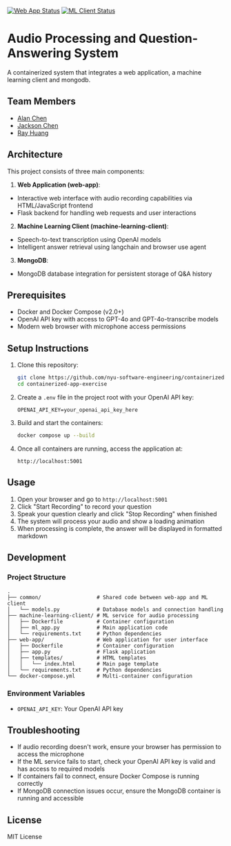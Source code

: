 [![Web App Status](https://github.com/software-students-spring2025/4-containers-jokercontainer/actions/workflows/lint.yml/badge.svg)](https://github.com/software-students-spring2025/4-containers-jokercontainer/actions)
[![ML Client Status](https://github.com/software-students-spring2025/4-containers-jokercontainer/actions/workflows/docker-build.yml/badge.svg)](https://github.com/software-students-spring2025/4-containers-jokercontainer/actions)

# Audio Processing and Question-Answering System

A containerized system that integrates a web application, a machine learning client and mongodb. 
## Team Members

- [Alan Chen](https://github.com/Chen-zexi)
- [Jackson Chen](https://github.com/jaxxjj)
- [Ray Huang](https://github.com/RayHuang3339)

## Architecture

This project consists of three main components:

1. **Web Application (web-app)**:
- Interactive web interface with audio recording capabilities via HTML/JavaScript frontend
- Flask backend for handling web requests and user interactions
2. **Machine Learning Client (machine-learning-client)**: 
- Speech-to-text transcription using OpenAI models
- Intelligent answer retrieval using langchain and browser use agent
3. **MongoDB**: 
- MongoDB database integration for persistent storage of Q&A history

## Prerequisites

- Docker and Docker Compose (v2.0+)
- OpenAI API key with access to GPT-4o and GPT-4o-transcribe models
- Modern web browser with microphone access permissions

## Setup Instructions

1. Clone this repository:
   ```bash
   git clone https://github.com/nyu-software-engineering/containerized-app-exercise.git
   cd containerized-app-exercise
   ```

2. Create a `.env` file in the project root with your OpenAI API key:
   ```
   OPENAI_API_KEY=your_openai_api_key_here
   ```

3. Build and start the containers:
   ```bash
   docker compose up --build
   ```

4. Once all containers are running, access the application at:
   ```
   http://localhost:5001
   ```

## Usage

1. Open your browser and go to `http://localhost:5001`
2. Click "Start Recording" to record your question
3. Speak your question clearly and click "Stop Recording" when finished
4. The system will process your audio and show a loading animation
5. When processing is complete, the answer will be displayed in formatted markdown

## Development

### Project Structure

```
.
├── common/                  # Shared code between web-app and ML client
│   └── models.py            # Database models and connection handling
├── machine-learning-client/ # ML service for audio processing
│   ├── Dockerfile           # Container configuration
│   ├── ml_app.py            # Main application code
│   └── requirements.txt     # Python dependencies
├── web-app/                 # Web application for user interface
│   ├── Dockerfile           # Container configuration
│   ├── app.py               # Flask application
│   ├── templates/           # HTML templates
│   │   └── index.html       # Main page template
│   └── requirements.txt     # Python dependencies
└── docker-compose.yml       # Multi-container configuration
```

### Environment Variables

- `OPENAI_API_KEY`: Your OpenAI API key

## Troubleshooting

- If audio recording doesn't work, ensure your browser has permission to access the microphone
- If the ML service fails to start, check your OpenAI API key is valid and has access to required models
- If containers fail to connect, ensure Docker Compose is running correctly
- If MongoDB connection issues occur, ensure the MongoDB container is running and accessible

## License

MIT License

